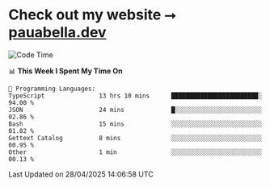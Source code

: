 # Check out my website ⭢ [pauabella.dev](https://pauabella.dev)

<!--START_SECTION:waka-->
![Code Time](http://img.shields.io/badge/Code%20Time-4%2C366%20hrs%2046%20mins-blue)

📊 **This Week I Spent My Time On** 

```text
💬 Programming Languages: 
TypeScript               13 hrs 10 mins      ████████████████████████░   94.00 % 
JSON                     24 mins             █░░░░░░░░░░░░░░░░░░░░░░░░   02.86 % 
Bash                     15 mins             ░░░░░░░░░░░░░░░░░░░░░░░░░   01.82 % 
Gettext Catalog          8 mins              ░░░░░░░░░░░░░░░░░░░░░░░░░   00.95 % 
Other                    1 min               ░░░░░░░░░░░░░░░░░░░░░░░░░   00.13 % 
```


 Last Updated on 28/04/2025 14:06:58 UTC
<!--END_SECTION:waka-->
